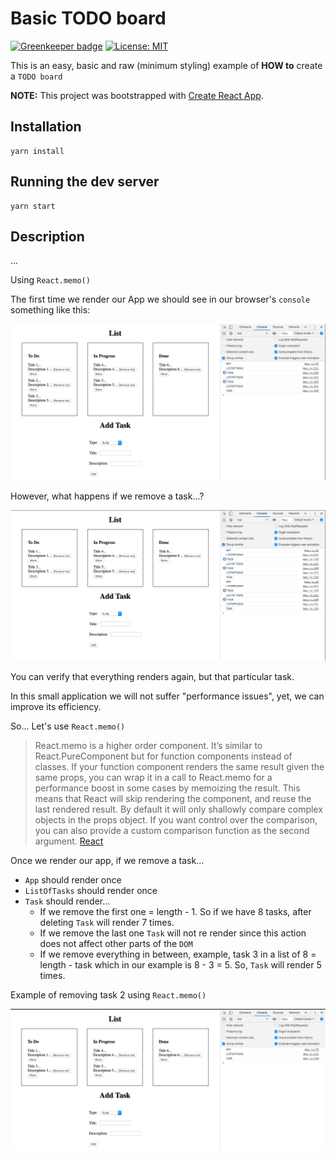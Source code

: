 # Basic TODO board

[![Greenkeeper badge](https://badges.greenkeeper.io/alpersonalwebsite/basic-todo-board.svg)](https://greenkeeper.io/)
[![License: MIT](https://img.shields.io/badge/License-MIT-brightgreen.svg)](https://opensource.org/licenses/MIT)

This is an easy, basic and raw (minimum styling) example of **HOW to** create a `TODO board`

**NOTE:** This project was bootstrapped with [Create React App](https://github.com/facebook/create-react-app).

## Installation
```
yarn install
```

## Running the dev server
```
yarn start
```

## Description

...

Using `React.memo()` 

The first time we render our App we should see in our browser's `console` something like this:

![First render](images/first.png)

However, what happens if we remove a task...?

![After removing a task](images/removing-task.png)

You can verify that everything renders again, but that particular task. 

In this small application we will not suffer "performance issues", yet, we can improve its efficiency. 

So... Let's use `React.memo()`

> React.memo is a higher order component. It’s similar to React.PureComponent but for function components instead of classes.
If your function component renders the same result given the same props, you can wrap it in a call to React.memo for a performance boost in some cases by memoizing the result. This means that React will skip rendering the component, and reuse the last rendered result.
By default it will only shallowly compare complex objects in the props object. If you want control over the comparison, you can also provide a custom comparison function as the second argument. [React](https://reactjs.org/docs/react-api.html)

Once we render our app, if we remove a task...
* `App` should render once
* `ListOfTasks` should render once
* `Task` should render...
  *  If we remove the first one = length - 1. So if we have 8 tasks, after deleting `Task` will render 7 times.
  * If we remove the last one `Task` will not re render since this action does not affect other parts of the `DOM`
  * If we remove everything in between, example, task 3 in a list of 8 = length - task which in our example is 8 - 3 = 5. So, `Task` will render 5 times.

Example of removing task 2 using `React.memo()`

![After removing a task](images/removing-task-memo.png)
